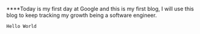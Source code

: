 ****Today is my first day at Google and this is my first blog, I will use this blog to keep tracking my growth being a software engineer.
  
```cpp 
Hello World 
```

